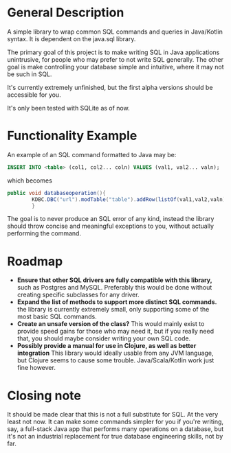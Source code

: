 # General Description

A simple library to wrap common SQL commands and queries in Java/Kotlin syntax. It is dependent on the java.sql library.

The primary goal of this project is to make writing SQL in Java applications unintrusive, for people who may prefer to not write SQL generally. The other goal is make controlling your database simple and intuitive, where it may not be such in SQL.

It's currently extremely unfinished, but the first alpha versions should be accessible for you.

It's only been tested with SQLite as of now.

# Functionality Example

An example of an SQL command formatted to Java may be:

```sql
INSERT INTO <table> (col1, col2... coln) VALUES (val1, val2... valn);
```

which becomes
```java
public void databaseoperation(){
        KDBC.DBC("url").modTable("table").addRow(listOf(val1,val2,valn))
        }
```

The goal is to never produce an SQL error of any kind, instead the library should throw concise and meaningful exceptions to you, without actually performing the command.


# Roadmap
* **Ensure that other SQL drivers are fully compatible with this library,** such as Postgres and MySQL. Preferably this would be done without creating specific subclasses for any driver.
* **Expand the list of methods to support more distinct SQL commands.** the library is currently extremely small, only supporting some of the most basic SQL commands. 
* **Create an unsafe version of the class?** This would mainly exist to provide speed gains for those who may need it, but if you really need that, you should maybe consider writing your own SQL code.
* **Possibly provide a manual for use in Clojure, as well as better integration** This library would ideally usable from any JVM language, but Clojure seems to cause some trouble. Java/Scala/Kotlin work just fine however.


# Closing note
It should be made clear that this is not a full substitute for SQL. At the very least not now. It can make some commands simpler for you if you're writing, say, a full-stack Java app that performs many operations on a database, but it's not an industrial replacement for true database engineering skills, not by far.
